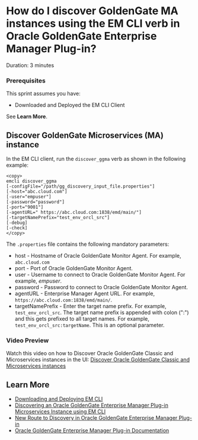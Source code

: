 # How do I discover GoldenGate MA instances using the EM CLI verb in Oracle GoldenGate Enterprise Manager Plug-in?
Duration: 3 minutes

### Prerequisites
This sprint assumes you have:
  * Downloaded and Deployed the EM CLI Client

See **Learn More**.

## Discover GoldenGate Microservices (MA) instance

In the EM CLI client, run the `discover_ggma` verb as shown in the following example:
```
<copy>
emcli discover_ggma
[-configFile="/path/gg_discovery_input_file.properties"]
[-host="abc.cloud.com"]
[-user="empuser"]
[-password="password"]
[-port="9001"]
[-agentURL=" https://abc.cloud.com:1838/emd/main/"]
[-targetNamePrefix="test_env_orcl_src"]
[-debug]
[-check]
</copy>
```   
The `.properties` file contains the following mandatory parameters:
* host - Hostname of Oracle GoldenGate Monitor Agent. For example, `abc.cloud.com`
* port - Port of Oracle GoldenGate Monitor Agent.
* user - Username to connect to Oracle GoldenGate Monitor Agent. For example, *empuser*.
* password - Password to connect to Oracle GoldenGate Monitor Agent.
* agentURL - Enterprise Manager Agent URL. For example, `https://abc.cloud.com:1838/emd/main/`.
* targetNamePrefix - Enter the target name prefix. For example, `test_env_orcl_src`. The target name prefix is appended with colon (":") and this gets prefixed to all target names. For example, `test_env_orcl_src:targetName`. This is an optional parameter.

### Video Preview
Watch this video on how to Discover Oracle GoldenGate Classic and Microservices instances in the UI: [Discover Oracle GoldenGate Classic and Microservices instances](youtube:KAfmbzGDe9E)


## Learn More

* [Downloading and Deploying EM CLI ](https://docs.oracle.com/en/enterprise-manager/cloud-control/enterprise-manager-cloud-control/13.4/emcli/downloading-and-deploying-em-cli.html#GUID-5DD77C55-387D-43C3-9DC2-2245569A6AFF)
* [Discovering an Oracle GoldenGate Enterprise Manager Plug-in Microservices Instance using EM CLI](https://docs.oracle.com/en/middleware/goldengate/emplugin/13.5.1/empug/discovering-oracle-goldengate-targets-ma-instance-emcli.html#GUID-57AA8120-69C2-4818-9021-91E5F8BFFB7C)
* [New Route to Discovery in Oracle GoldenGate Enterprise Manager Plug-in](https://blogs.oracle.com/dataintegration/post/new-route-to-discovery-in-oracle-goldengate-enterprise-manager-plug-in-134200)
* [Oracle GoldenGate Enterprise Manager Plug-in Documentation](https://docs.oracle.com/en/middleware/goldengate/emplugin/index.html)
